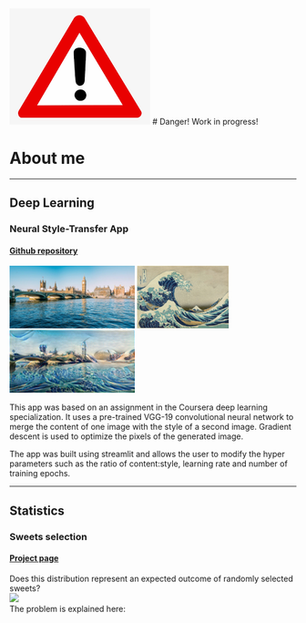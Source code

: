 <img src="images/danger.png">
# Danger! Work in progress!

# About me

***
## Deep Learning
### Neural Style-Transfer App
#### [Github repository](https://github.com/stuarthaze/StyleTransferApp)

<img src="images/BigBen.jpg" height="110">  <img src="images/The_Great_Wave_off_Kanagawa.jpg" height="110"> <img src="images/StyleMerged_BB_Wave.jpeg" height="110"> 

This app was based on an assignment in the Coursera deep learning specialization. It uses a pre-trained VGG-19 convolutional neural network to merge the content of one image with the style of a second image. Gradient descent is used to optimize the pixels of the generated image. 

The app was built using streamlit and allows the user to modify the hyper parameters such as the ratio of content:style, learning rate and number of training epochs.
 
***
## Statistics
### Sweets selection
#### [Project page](https://stuarthaze.github.io/Quality_Street)
Does this distribution represent an expected outcome of randomly selected sweets?  
<img src="../Quality_Street/Sweet_selection.jpg" width="250">  
The problem is explained here: 
